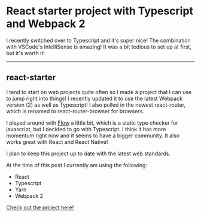 # React starter project with Typescript and Webpack 2

I recently switched over to Typescript and it's super nice! The combination with VSCode's IntelliSense is amazing! It was a bit tedious to set up at first, but it's worth it!

---

## react-starter

I tend to start on web projects quite often so I made a project that I can use to jump right into things! I recently updated it to use the latest Webpack version (2) as well as Typescript! I also pulled in the newest react-router, which is renamed to react-router-browser for browsers.

I played around with [Flow](https://flow.org/) a little bit, which is a static type checker for javascript, but I decided to go with Typescript. I think it has more momentum right now and it seems to have a bigger community. It also works great with React and React Native!

I plan to keep this project up to date with the latest web standards.

At the time of this post I currently am using the following:

- React
- Typescript
- Yarn
- Webpack 2

[Check out the project here!](https://github.com/mgerb/react-starter)
